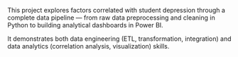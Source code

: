 This project explores factors correlated with student depression through a complete data pipeline — from raw data preprocessing and cleaning in Python to building analytical dashboards in Power BI.

It demonstrates both data engineering (ETL, transformation, integration) and data analytics (correlation analysis, visualization) skills.
